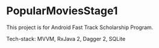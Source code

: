 # PopularMoviesStage1

This project is for Android Fast Track Scholarship Program.

Tech-stack: MVVM, RxJava 2, Dagger 2, SQLite
